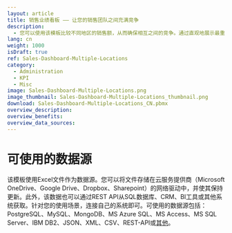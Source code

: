```yaml
---
layout: article
title: 销售业绩看板 —— 让您的销售团队之间充满竞争
description: 
  - 您可以使用该模板比较不同地区的销售额，从而确保相互之间的竞争。通过直观地展示最重要的关键数据，激发大家的斗志。模板使用一个简单的Excel工作簿作为数据库，它包含三个地区的日销售额。您也可以从其他销售工具或CRM系统获取该数据。模板展示了如何将这些数据与数据流配合使用，如何评估销售数据并为您所用，是一个非常好的示例。马上下载，创造更好的销售业绩！
lang: cn
weight: 1000
isDraft: true
ref: Sales-Dashboard-Multiple-Locations
category:
  - Administration
  - KPI
  - Misc
image: Sales-Dashboard-Multiple-Locations.png
image_thumbnail: Sales-Dashboard-Multiple-Locations_thumbnail.png
download: Sales-Dashboard-Multiple-Locations_CN.pbmx
overview_description:
overview_benefits:
overview_data_sources:
---
```

# 可使用的数据源
该模板使用Excel文件作为数据源。您可以将文件存储在云服务提供商（Microsoft OneDrive、Google Drive、Dropbox、Sharepoint）的网络驱动中，并使其保持更新。此外，该数据也可以通过REST API从SQL数据库、CRM、BI工具或其他系统获取。针对您的使用场景，连接自己的系统即可。可使用的数据源包括：PostgreSQL、MySQL、MongoDB、MS Azure SQL、MS Access、MS SQL Server、IBM DB2、JSON、XML、CSV、REST-API或[其他](https://peakboard.com/en/product/peakboard-versions/#dataconnections)。